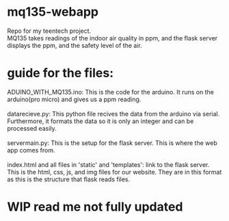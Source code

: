 # mq135-webapp<br/>
Repo for my teentech project. <br/>
MQ135 takes readings of the indoor air quality in ppm, and the flask server displays the ppm, and the safety level of the air.

# guide for the files: <br/>
ADUINO_WITH_MQ135.ino: This is the code for the arduino. It runs on the arduino(pro micro) and gives us a ppm reading. <br/> <br/>
datarecieve.py: This python file recives the data from the arduino via serial. Furthermore, it formats the data so it is only an integer and can be processed easily. <br/><br/>
servermain.py: This is the setup for the flask server. This is where the web app comes from.</br></br>
index.html and all files in 'static' and 'templates': link to the flask server. This is the html, css, js, and img files for our website. They are in this format as this is the structure that flask reads files.

# WIP read me not fully updated
